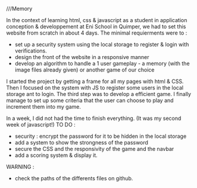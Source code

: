///Memory

In the context of learning html, css & javascript as a student in application conception & developpement at Eni School in Quimper, we had to set this website from scratch in about 4 days. 
The minimal requierments were to : 
- set up a security system using the local storage to register & login with verifications.
- design the front of the website in a responsive manner
- develop an algorithm to handle a 1 user gameplay - a memory (with the image files already given) or another game of our choice

I started the project by getting a frame for all my pages with html & CSS. 
Then I focused on the system with JS to register some users in the local storage ant to login. 
The third step was to develop a efficient game.
I finally manage to set up some criteria that the user can choose to play and increment them into my  game. 

In a week, I did not had the time to finish everything. (It was my second week of javascript!)
TO DO : 
- security : encrypt the password for it to be hidden in the local storage
- add a system to show the strongness of the password
- secure the CSS and the responsivity of the game and the navbar
- add a scoring system & display it.

WARNING :
- check the paths of the differents files on github.
